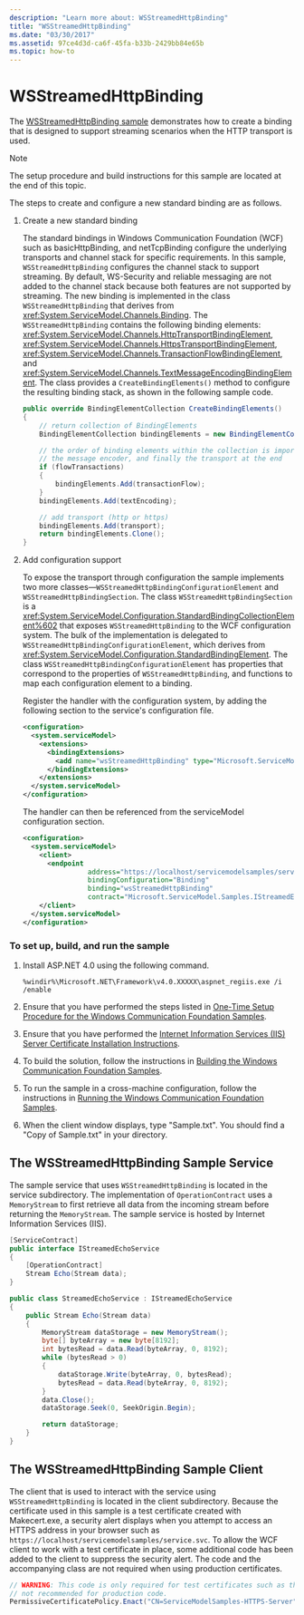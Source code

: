 ```yaml
---
description: "Learn more about: WSStreamedHttpBinding"
title: "WSStreamedHttpBinding"
ms.date: "03/30/2017"
ms.assetid: 97ce4d3d-ca6f-45fa-b33b-2429bb84e65b
ms.topic: how-to
---
```

# WSStreamedHttpBinding

The [WSStreamedHttpBinding sample](https://github.com/dotnet/samples/tree/main/framework/wcf) demonstrates how to create a binding that is designed to support streaming scenarios when the HTTP transport is used.

> [!NOTE]
> The setup procedure and build instructions for this sample are located at the end of this topic.

The steps to create and configure a new standard binding are as follows.

1. Create a new standard binding

    The standard bindings in Windows Communication Foundation (WCF) such as basicHttpBinding, and netTcpBinding configure the underlying transports and channel stack for specific requirements. In this sample, `WSStreamedHttpBinding` configures the channel stack to support streaming. By default, WS-Security and reliable messaging are not added to the channel stack because both features are not supported by streaming. The new binding is implemented in the class `WSStreamedHttpBinding` that derives from <xref:System.ServiceModel.Channels.Binding>. The `WSStreamedHttpBinding` contains the following binding elements: <xref:System.ServiceModel.Channels.HttpTransportBindingElement>, <xref:System.ServiceModel.Channels.HttpsTransportBindingElement>, <xref:System.ServiceModel.Channels.TransactionFlowBindingElement>, and <xref:System.ServiceModel.Channels.TextMessageEncodingBindingElement>. The class provides a `CreateBindingElements()` method to configure the resulting binding stack, as shown in the following sample code.

    ```csharp
    public override BindingElementCollection CreateBindingElements()
    {
        // return collection of BindingElements
        BindingElementCollection bindingElements = new BindingElementCollection();

        // the order of binding elements within the collection is important: layered channels are applied in the order included, followed by
        // the message encoder, and finally the transport at the end
        if (flowTransactions)
        {
            bindingElements.Add(transactionFlow);
        }
        bindingElements.Add(textEncoding);

        // add transport (http or https)
        bindingElements.Add(transport);
        return bindingElements.Clone();
    }
    ```

2. Add configuration support

    To expose the transport through configuration the sample implements two more classes—`WSStreamedHttpBindingConfigurationElement` and `WSStreamedHttpBindingSection`. The class `WSStreamedHttpBindingSection` is a <xref:System.ServiceModel.Configuration.StandardBindingCollectionElement%602> that exposes `WSStreamedHttpBinding` to the WCF configuration system. The bulk of the implementation is delegated to `WSStreamedHttpBindingConfigurationElement`, which derives from <xref:System.ServiceModel.Configuration.StandardBindingElement>. The class `WSStreamedHttpBindingConfigurationElement` has properties that correspond to the properties of `WSStreamedHttpBinding`, and functions to map each configuration element to a binding.

    Register the handler with the configuration system, by adding the following section to the service's configuration file.

    ```xml
    <configuration>
      <system.serviceModel>
        <extensions>
          <bindingExtensions>
            <add name="wsStreamedHttpBinding" type="Microsoft.ServiceModel.Samples.WSStreamedHttpBindingCollectionElement, WSStreamedHttpBinding, Version=0.0.0.0, Culture=neutral, PublicKeyToken=null" />
          </bindingExtensions>
        </extensions>
      </system.serviceModel>
    </configuration>
    ```

    The handler can then be referenced from the serviceModel configuration section.

    ```xml
    <configuration>
      <system.serviceModel>
        <client>
          <endpoint
                    address="https://localhost/servicemodelsamples/service.svc"
                    bindingConfiguration="Binding"
                    binding="wsStreamedHttpBinding"
                    contract="Microsoft.ServiceModel.Samples.IStreamedEchoService"/>
        </client>
      </system.serviceModel>
    </configuration>
    ```

### To set up, build, and run the sample

1. Install ASP.NET 4.0 using the following command.

    ```console
    %windir%\Microsoft.NET\Framework\v4.0.XXXXX\aspnet_regiis.exe /i /enable
    ```

2. Ensure that you have performed the steps listed in [One-Time Setup Procedure for the Windows Communication Foundation Samples](one-time-setup-procedure-for-the-wcf-samples.md).

3. Ensure that you have performed the [Internet Information Services (IIS) Server Certificate Installation Instructions](iis-server-certificate-installation-instructions.md).

4. To build the solution, follow the instructions in [Building the Windows Communication Foundation Samples](building-the-samples.md).

5. To run the sample in a cross-machine configuration, follow the instructions in [Running the Windows Communication Foundation Samples](running-the-samples.md).

6. When the client window displays, type "Sample.txt". You should find a "Copy of Sample.txt" in your directory.

## The WSStreamedHttpBinding Sample Service

The sample service that uses `WSStreamedHttpBinding` is located in the service subdirectory. The implementation of `OperationContract` uses a `MemoryStream` to first retrieve all data from the incoming stream before returning the `MemoryStream`. The sample service is hosted by Internet Information Services (IIS).

```csharp
[ServiceContract]
public interface IStreamedEchoService
{
    [OperationContract]
    Stream Echo(Stream data);
}

public class StreamedEchoService : IStreamedEchoService
{
    public Stream Echo(Stream data)
    {
        MemoryStream dataStorage = new MemoryStream();
        byte[] byteArray = new byte[8192];
        int bytesRead = data.Read(byteArray, 0, 8192);
        while (bytesRead > 0)
        {
            dataStorage.Write(byteArray, 0, bytesRead);
            bytesRead = data.Read(byteArray, 0, 8192);
        }
        data.Close();
        dataStorage.Seek(0, SeekOrigin.Begin);

        return dataStorage;
    }
}
```

## The WSStreamedHttpBinding Sample Client

The client that is used to interact with the service using `WSStreamedHttpBinding` is located in the client subdirectory. Because the certificate used in this sample is a test certificate created with Makecert.exe, a security alert displays when you attempt to access an HTTPS address in your browser such as `https://localhost/servicemodelsamples/service.svc`. To allow the WCF client to work with a test certificate in place, some additional code has been added to the client to suppress the security alert. The code and the accompanying class are not required when using production certificates.

```csharp
// WARNING: This code is only required for test certificates such as those created by makecert. It is
// not recommended for production code.
PermissiveCertificatePolicy.Enact("CN=ServiceModelSamples-HTTPS-Server");
```
